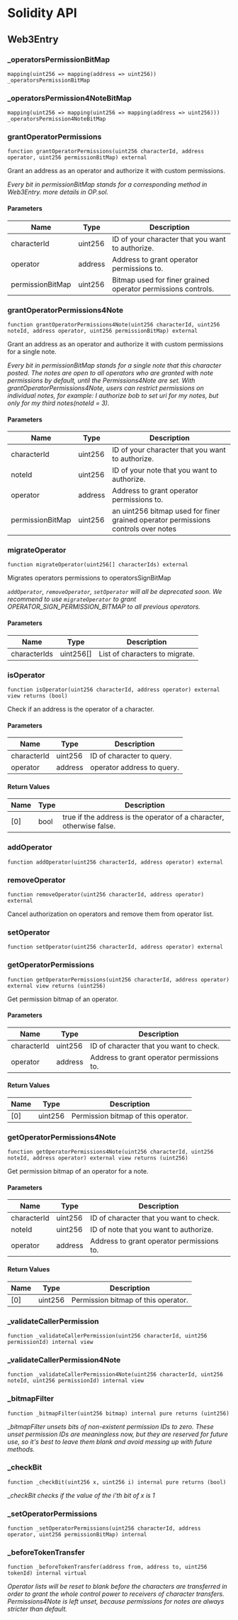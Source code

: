 # Solidity API

## Web3Entry

### _operatorsPermissionBitMap

```solidity
mapping(uint256 => mapping(address => uint256)) _operatorsPermissionBitMap
```

### _operatorsPermission4NoteBitMap

```solidity
mapping(uint256 => mapping(uint256 => mapping(address => uint256))) _operatorsPermission4NoteBitMap
```

### grantOperatorPermissions

```solidity
function grantOperatorPermissions(uint256 characterId, address operator, uint256 permissionBitMap) external
```

Grant an address as an operator and authorize it with custom permissions.

_Every bit in permissionBitMap stands for a corresponding method in Web3Entry. more details in OP.sol._

#### Parameters

| Name | Type | Description |
| ---- | ---- | ----------- |
| characterId | uint256 | ID of your character that you want to authorize. |
| operator | address | Address to grant operator permissions to. |
| permissionBitMap | uint256 | Bitmap used for finer grained operator permissions controls. |

### grantOperatorPermissions4Note

```solidity
function grantOperatorPermissions4Note(uint256 characterId, uint256 noteId, address operator, uint256 permissionBitMap) external
```

Grant an address as an operator and authorize it with custom permissions for a single note.

_Every bit in permissionBitMap stands for a single note that this character posted.
The notes are open to all operators who are granted with note permissions by default, until the Permissions4Note are set.
With grantOperatorPermissions4Note, users can restrict permissions on individual notes,
for example: I authorize bob to set uri for my notes, but only for my third notes(noteId = 3)._

#### Parameters

| Name | Type | Description |
| ---- | ---- | ----------- |
| characterId | uint256 | ID of your character that you want to authorize. |
| noteId | uint256 | ID of your note that you want to authorize. |
| operator | address | Address to grant operator permissions to. |
| permissionBitMap | uint256 | an uint256 bitmap used for finer grained operator permissions controls over notes |

### migrateOperator

```solidity
function migrateOperator(uint256[] characterIds) external
```

Migrates operators permissions to operatorsSignBitMap

_`addOperator`, `removeOperator`, `setOperator` will all be deprecated soon. We recommend to use
 `migrateOperator` to grant OPERATOR_SIGN_PERMISSION_BITMAP to all previous operators._

#### Parameters

| Name | Type | Description |
| ---- | ---- | ----------- |
| characterIds | uint256[] | List of characters to migrate. |

### isOperator

```solidity
function isOperator(uint256 characterId, address operator) external view returns (bool)
```

Check if an address is the operator of a character.

#### Parameters

| Name | Type | Description |
| ---- | ---- | ----------- |
| characterId | uint256 | ID of character to query. |
| operator | address | operator address to query. |

#### Return Values

| Name | Type | Description |
| ---- | ---- | ----------- |
| [0] | bool | true if the address is the operator of a character, otherwise false. |

### addOperator

```solidity
function addOperator(uint256 characterId, address operator) external
```

### removeOperator

```solidity
function removeOperator(uint256 characterId, address operator) external
```

Cancel authorization on operators and remove them from operator list.

### setOperator

```solidity
function setOperator(uint256 characterId, address operator) external
```

### getOperatorPermissions

```solidity
function getOperatorPermissions(uint256 characterId, address operator) external view returns (uint256)
```

Get permission bitmap of an operator.

#### Parameters

| Name | Type | Description |
| ---- | ---- | ----------- |
| characterId | uint256 | ID of character that you want to check. |
| operator | address | Address to grant operator permissions to. |

#### Return Values

| Name | Type | Description |
| ---- | ---- | ----------- |
| [0] | uint256 | Permission bitmap of this operator. |

### getOperatorPermissions4Note

```solidity
function getOperatorPermissions4Note(uint256 characterId, uint256 noteId, address operator) external view returns (uint256)
```

Get permission bitmap of an operator for a note.

#### Parameters

| Name | Type | Description |
| ---- | ---- | ----------- |
| characterId | uint256 | ID of character that you want to check. |
| noteId | uint256 | ID of note that you want to authorize. |
| operator | address | Address to grant operator permissions to. |

#### Return Values

| Name | Type | Description |
| ---- | ---- | ----------- |
| [0] | uint256 | Permission bitmap of this operator. |

### _validateCallerPermission

```solidity
function _validateCallerPermission(uint256 characterId, uint256 permissionId) internal view
```

### _validateCallerPermission4Note

```solidity
function _validateCallerPermission4Note(uint256 characterId, uint256 noteId, uint256 permissionId) internal view
```

### _bitmapFilter

```solidity
function _bitmapFilter(uint256 bitmap) internal pure returns (uint256)
```

__bitmapFilter unsets bits of non-existent permission IDs to zero. These unset permission IDs are 
     meaningless now, but they are reserved for future use, so it's best to leave them blank and avoid messing
      up with future methods._

### _checkBit

```solidity
function _checkBit(uint256 x, uint256 i) internal pure returns (bool)
```

__checkBit checks if the value of the i'th bit of x is 1_

### _setOperatorPermissions

```solidity
function _setOperatorPermissions(uint256 characterId, address operator, uint256 permissionBitMap) internal
```

### _beforeTokenTransfer

```solidity
function _beforeTokenTransfer(address from, address to, uint256 tokenId) internal virtual
```

_Operator lists will be reset to blank before the characters are transferred in order to grant the
whole control power to receivers of character transfers.
Permissions4Note is left unset, because permissions for notes are always stricter than default._

